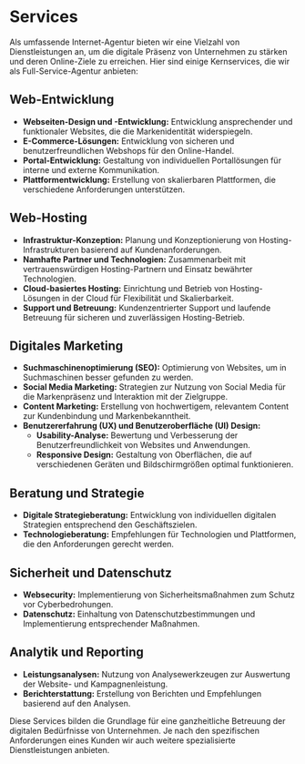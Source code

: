 # Services

Als umfassende Internet-Agentur bieten wir eine Vielzahl von Dienstleistungen an, um die digitale Präsenz von Unternehmen zu stärken und deren Online-Ziele zu erreichen. Hier sind einige Kernservices, die wir als Full-Service-Agentur anbieten:

## Web-Entwicklung

* **Webseiten-Design und -Entwicklung:** Entwicklung ansprechender und funktionaler Websites, die die Markenidentität widerspiegeln.
* **E-Commerce-Lösungen:** Entwicklung von sicheren und benutzerfreundlichen Webshops für den Online-Handel.
* **Portal-Entwicklung:** Gestaltung von individuellen Portallösungen für interne und externe Kommunikation.
* **Plattformentwicklung:** Erstellung von skalierbaren Plattformen, die verschiedene Anforderungen unterstützen.

## Web-Hosting

* **Infrastruktur-Konzeption:** Planung und Konzeptionierung von Hosting-Infrastrukturen basierend auf Kundenanforderungen.
* **Namhafte Partner und Technologien:** Zusammenarbeit mit vertrauenswürdigen Hosting-Partnern und Einsatz bewährter Technologien.
* **Cloud-basiertes Hosting:** Einrichtung und Betrieb von Hosting-Lösungen in der Cloud für Flexibilität und Skalierbarkeit.
* **Support und Betreuung:** Kundenzentrierter Support und laufende Betreuung für sicheren und zuverlässigen Hosting-Betrieb.

## Digitales Marketing

* **Suchmaschinenoptimierung (SEO):** Optimierung von Websites, um in Suchmaschinen besser gefunden zu werden.
* **Social Media Marketing:** Strategien zur Nutzung von Social Media für die Markenpräsenz und Interaktion mit der Zielgruppe.
* **Content Marketing:** Erstellung von hochwertigem, relevantem Content zur Kundenbindung und Markenbekanntheit.
* **Benutzererfahrung (UX) und Benutzeroberfläche (UI) Design:**
    * **Usability-Analyse:** Bewertung und Verbesserung der Benutzerfreundlichkeit von Websites und Anwendungen.
    * **Responsive Design:** Gestaltung von Oberflächen, die auf verschiedenen Geräten und Bildschirmgrößen optimal funktionieren.

## Beratung und Strategie

* **Digitale Strategieberatung:** Entwicklung von individuellen digitalen Strategien entsprechend den Geschäftszielen.
* **Technologieberatung:** Empfehlungen für Technologien und Plattformen, die den Anforderungen gerecht werden.

## Sicherheit und Datenschutz

* **Websecurity:** Implementierung von Sicherheitsmaßnahmen zum Schutz vor Cyberbedrohungen.
* **Datenschutz:** Einhaltung von Datenschutzbestimmungen und Implementierung entsprechender Maßnahmen.

## Analytik und Reporting

* **Leistungsanalysen:** Nutzung von Analysewerkzeugen zur Auswertung der Website- und Kampagnenleistung.
* **Berichterstattung:** Erstellung von Berichten und Empfehlungen basierend auf den Analysen.

Diese Services bilden die Grundlage für eine ganzheitliche Betreuung der digitalen Bedürfnisse von Unternehmen. Je nach den spezifischen Anforderungen eines Kunden wir auch weitere spezialisierte Dienstleistungen anbieten.
